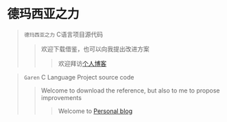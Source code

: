 # 德玛西亚之力
> `德玛西亚之力` C语言项目源代码
>> 欢迎下载借鉴，也可以向我提出改进方案
>>> 欢迎拜访[个人博客](http://www.heliumt.info)    

> `Garen` C Language Project source code
>> Welcome to download the reference, but also to me to propose improvements
>>> Welcome to [Personal blog](http://www.heliumt.info)
